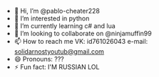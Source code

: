 - 👋 Hi, I’m @pablo-cheater228
- 👀 I’m interested in python
- 🌱 I’m currently learning c# and lua
- 💞️ I’m looking to collaborate on @ninjamuffin99
- 📫 How to reach me VK: id761026043 e-mail: solidarnostyoutub@gmail.com
- 😄 Pronouns: ???
- ⚡ Fun fact: I'M RUSSIAN LOL

<!---
pablo-cheater228/pablo-cheater228 is a ✨ special ✨ repository because its `README.md` (this file) appears on your GitHub profile.
You can click the Preview link to take a look at your changes.
--->
